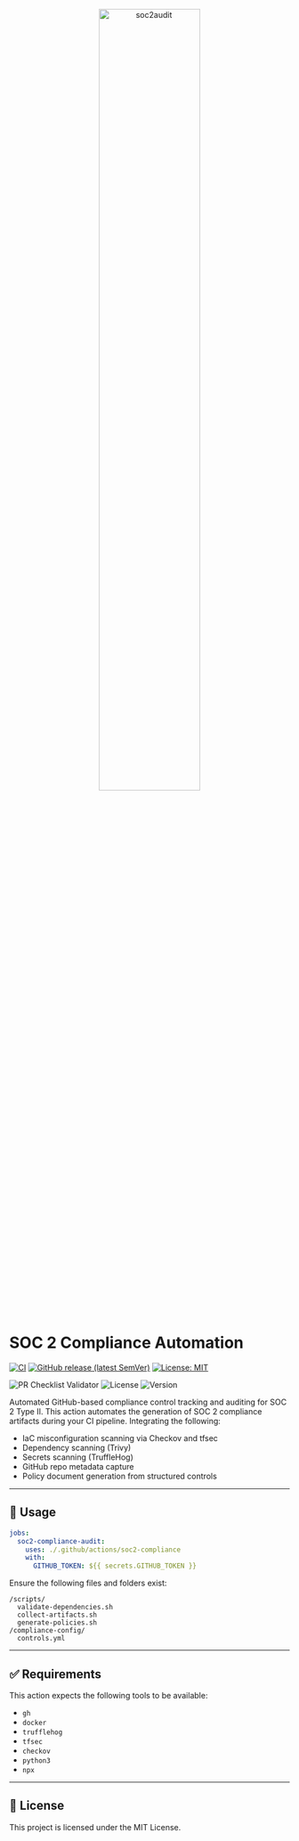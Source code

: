 <p align="center"><img src="docs/assets/soc-2-audit_logo.png" alt=soc2audit Logo" width="60%"/></p>

# SOC 2 Compliance Automation

[![CI](https://github.com/tbowman01/Soc-2-compliance/actions/workflows/test.yml/badge.svg)](https://github.com/tbowman01/Soc-2-compliance/actions/workflows/test.yml)
[![GitHub release (latest SemVer)](https://img.shields.io/github/v/release/tbowman01/Soc-2-compliance?sort=semver)](https://github.com/tbowman01/Soc-2-compliance/releases)
[![License: MIT](https://img.shields.io/badge/License-MIT-blue.svg)](LICENSE)

![PR Checklist Validator](https://github.com/tbowman01/Soc-2-compliance/actions/workflows/pr-checklist-validator.yml/badge.svg)
![License](https://img.shields.io/github/license/tbowman01/Soc-2-compliance)
![Version](https://img.shields.io/github/v/release/tbowman01/Soc-2-compliance?sort=semver)

Automated GitHub-based compliance control tracking and auditing for SOC 2 Type II.
This action automates the generation of SOC 2 compliance artifacts during your CI pipeline. 
Integrating the following: 

- IaC misconfiguration scanning via Checkov and tfsec
- Dependency scanning (Trivy)
- Secrets scanning (TruffleHog)
- GitHub repo metadata capture
- Policy document generation from structured controls

---

## 🚀 Usage

```yaml
jobs:
  soc2-compliance-audit:
    uses: ./.github/actions/soc2-compliance
    with:
      GITHUB_TOKEN: ${{ secrets.GITHUB_TOKEN }}
```

Ensure the following files and folders exist:

```
/scripts/
  validate-dependencies.sh
  collect-artifacts.sh
  generate-policies.sh
/compliance-config/
  controls.yml
```

---

## ✅ Requirements

This action expects the following tools to be available:
- `gh`
- `docker`
- `trufflehog`
- `tfsec`
- `checkov`
- `python3`
- `npx`

---

## 📜 License

This project is licensed under the MIT License.
